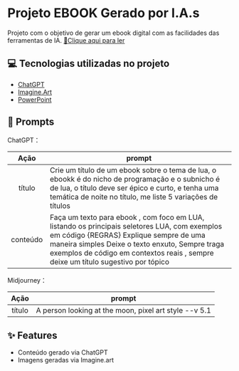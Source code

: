 # Projeto EBOOK Gerado por I.A.s

Projeto com o objetivo de gerar um ebook digital com as facilidades das ferramentas de IA.
<a href="https://github.com/Collive/ebook-lua/blob/main/Ebook%20Lua.pdf" title="Veja o Ebook"> 📕Clique aqui para ler</a>

## 💻 Tecnologias utilizadas no projeto

- [ChatGPT](https://chat.openai.com/) 
- [Imagine.Art](https://www.imagine.art/dashboard)
- [PowerPoint](https://www.microsoft.com/en/microsoft-365/powerpoint)

## 🧠 Prompts


ChatGPT：

|   Ação   | prompt                                                                                                                                                                                                                                                                         |
| :------: | ------------------------------------------------------------------------------------------------------------------------------------------------------------------------------------------------------------------------------------------------------------------------------ |
|  título  | Crie um título de um ebook sobre o tema de lua, o ebookk é do nicho de programação e o subnicho é de lua, o título deve ser épico e curto, e tenha uma temática de noite no título, me liste 5 variações de títulos                                                        |
| conteúdo | Faça um texto para ebook , com foco em LUA, listando os principais seletores LUA, com exemplos em código {REGRAS} Explique sempre de uma maneira simples Deixe o texto enxuto, Sempre traga exemplos de código em contextos reais , sempre deixe um título sugestivo por tópico |


Midjourney：

|  Ação  | prompt                                                                                 |
| :----: | -------------------------------------------------------------------------------------- |
| título | A person looking at the moon, pixel art style --v 5.1 |

## ✨ Features

- Conteúdo gerado via ChatGPT
- Imagens geradas via Imagine.art

